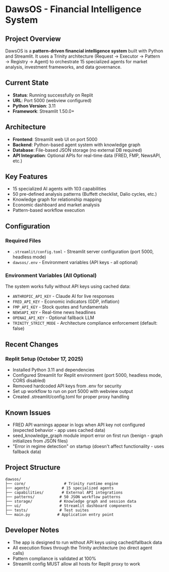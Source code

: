 # DawsOS - Financial Intelligence System

## Project Overview
DawsOS is a **pattern-driven financial intelligence system** built with Python and Streamlit. It uses a Trinity architecture (Request → Executor → Pattern → Registry → Agent) to orchestrate 15 specialized agents for market analysis, investment frameworks, and data governance.

## Current State
- **Status**: Running successfully on Replit
- **URL**: Port 5000 (webview configured)
- **Python Version**: 3.11
- **Framework**: Streamlit 1.50.0+

## Architecture
- **Frontend**: Streamlit web UI on port 5000
- **Backend**: Python-based agent system with knowledge graph
- **Database**: File-based JSON storage (no external DB required)
- **API Integration**: Optional APIs for real-time data (FRED, FMP, NewsAPI, etc.)

## Key Features
- 15 specialized AI agents with 103 capabilities
- 50 pre-defined analysis patterns (Buffett checklist, Dalio cycles, etc.)
- Knowledge graph for relationship mapping
- Economic dashboard and market analysis
- Pattern-based workflow execution

## Configuration
### Required Files
- `.streamlit/config.toml` - Streamlit server configuration (port 5000, headless mode)
- `dawsos/.env` - Environment variables (API keys - all optional)

### Environment Variables (All Optional)
The system works fully without API keys using cached data:
- `ANTHROPIC_API_KEY` - Claude AI for live responses
- `FRED_API_KEY` - Economic indicators (GDP, inflation)
- `FMP_API_KEY` - Stock quotes and fundamentals
- `NEWSAPI_KEY` - Real-time news headlines
- `OPENAI_API_KEY` - Optional fallback LLM
- `TRINITY_STRICT_MODE` - Architecture compliance enforcement (default: false)

## Recent Changes
### Replit Setup (October 17, 2025)
- Installed Python 3.11 and dependencies
- Configured Streamlit for Replit environment (port 5000, headless mode, CORS disabled)
- Removed hardcoded API keys from .env for security
- Set up workflow to run on port 5000 with webview output
- Created .streamlit/config.toml for proper proxy handling

## Known Issues
- FRED API warnings appear in logs when API key not configured (expected behavior - app uses cached data)
- seed_knowledge_graph module import error on first run (benign - graph initializes from JSON files)
- "Error in regime detection" on startup (doesn't affect functionality - uses fallback data)

## Project Structure
```
dawsos/
├── core/                 # Trinity runtime engine
├── agents/              # 15 specialized agents
├── capabilities/        # External API integrations
├── patterns/           # 50 JSON workflow patterns
├── storage/            # Knowledge graph and session data
├── ui/                 # Streamlit dashboard components
├── tests/              # Test suites
└── main.py            # Application entry point
```

## Developer Notes
- The app is designed to run without API keys using cached/fallback data
- All execution flows through the Trinity architecture (no direct agent calls)
- Pattern compliance is validated at 100%
- Streamlit config MUST allow all hosts for Replit proxy to work
